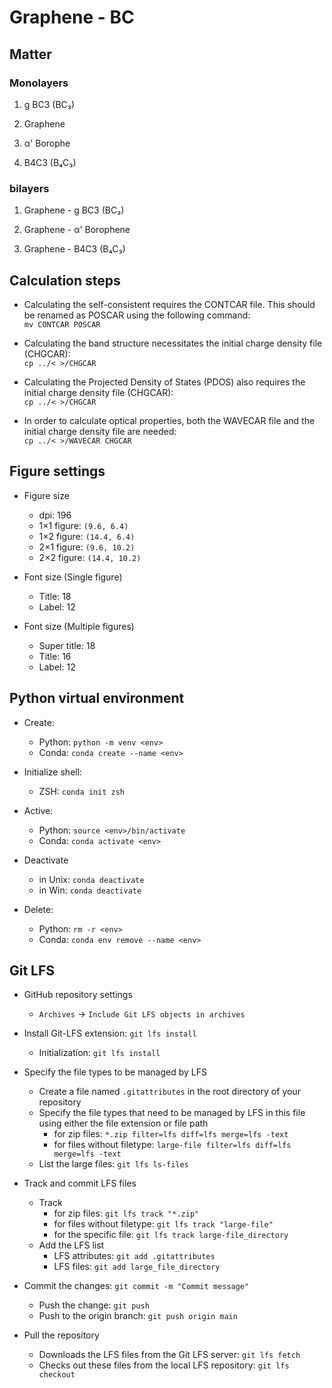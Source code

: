 # Graphene - BC

## Matter

### Monolayers

1. g BC3 (BC₃)

2. Graphene

3. α' Borophe

4. B4C3 (B₄C₃)

### bilayers

1. Graphene - g BC3 (BC₃)

2. Graphene - α' Borophene

3. Graphene - B4C3 (B₄C₃)

## Calculation steps

+ Calculating the self-consistent requires the CONTCAR file. This should be renamed as POSCAR using the following command:  
  `mv CONTCAR POSCAR`

+ Calculating the band structure necessitates the initial charge density file (CHGCAR):  
  `cp ../< >/CHGCAR`

+ Calculating the Projected Density of States (PDOS) also requires the initial charge density file (CHGCAR):  
  `cp ../< >/CHGCAR`

+ In order to calculate optical properties, both the WAVECAR file and the initial charge density file are needed:  
  `cp ../< >/WAVECAR CHGCAR`

## Figure settings

+ Figure size
  + dpi: 196
  + 1×1 figure: `(9.6, 6.4)`
  + 1×2 figure: `(14.4, 6.4)`
  + 2×1 figure: `(9.6, 10.2)`
  + 2×2 figure: `(14.4, 10.2)`

+ Font size (Single figure)
  + Title: 18
  + Label: 12

+ Font size (Multiple figures)
  + Super title: 18
  + Title: 16
  + Label: 12

## Python virtual environment

+ Create:
  + Python: `python -m venv <env>`
  + Conda: `conda create --name <env>`
  
+ Initialize shell:
  + ZSH: `conda init zsh`

+ Active:
  + Python: `source <env>/bin/activate`
  + Conda: `conda activate <env>`

+ Deactivate
  + in Unix: `conda deactivate`
  + in Win: `conda deactivate`
  
+ Delete:
  + Python: `rm -r <env>`
  + Conda: `conda env remove --name <env>`

## Git LFS

+ GitHub repository settings
  + `Archives` → `Include Git LFS objects in archives`

+ Install Git-LFS extension: `git lfs install`
  + Initialization: `git lfs install`

+ Specify the file types to be managed by LFS
  + Create a file named  `.gitattributes` in the root directory of your repository
  + Specify the file types that need to be managed by LFS in this file using either the file extension or file path
    + for zip files: `*.zip filter=lfs diff=lfs merge=lfs -text`
    + for files without filetype: `large-file filter=lfs diff=lfs merge=lfs -text`
  + List the large files: `git lfs ls-files`

+ Track and commit LFS files
  + Track
    + for zip files: `git lfs track "*.zip"`
    + for files without filetype: `git lfs track "large-file"`
    + for the specific file: `git lfs track large-file_directory`
  + Add the LFS list
    + LFS attributes: `git add .gitattributes`
    + LFS files: `git add large_file_directory`
+ Commit the changes: `git commit -m "Commit message"`
  + Push the change: `git push`
  + Push to the origin branch: `git push origin main`

+ Pull the repository
  + Downloads the LFS files from the Git LFS server: `git lfs fetch`
  + Checks out these files from the local LFS repository: `git lfs checkout`
